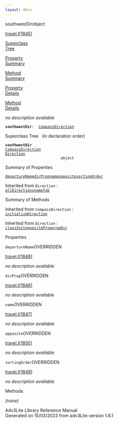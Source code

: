 ```yaml
---
layout: docs
---
```

<span class="title">southwestDir</span><span class="type">object</span>

[travel.t](../file/travel.t.html)\[[1845](../source/travel.t.html#1845)\]

[Superclass  
Tree](#_SuperClassTree_)

[Property  
Summary](#_PropSummary_)

[Method  
Summary](#_MethodSummary_)

[Property  
Details](#_Properties_)

[Method  
Details](#_Methods_)

<div class="fdesc">

*no description available*

**`southwestDir`**` :   `[`CompassDirection`](../object/CompassDirection.html)

</div>

<span id="_SuperClassTree_"></span>

<div class="mjhd">

<span class="hdln">Superclass Tree</span>   (in declaration order)

</div>

**`southwestDir`**  
[`CompassDirection`](../object/CompassDirection.html)  
[`Direction`](../object/Direction.html)  
`                         object`  
<span id="_PropSummary_"></span>

<div class="mjhd">

<span class="hdln">Summary of Properties</span>  

</div>

[`departureName`](#departureName)[`dirProp`](#dirProp)[`name`](#name)[`opposite`](#opposite)[`sortingOrder`](#sortingOrder)



Inherited from `Direction` :  
[`allDirections`](../object/Direction.html#allDirections)[`nameTab`](../object/Direction.html#nameTab)

<span id="_MethodSummary_"></span>

<div class="mjhd">

<span class="hdln">Summary of Methods</span>  

</div>



Inherited from `CompassDirection` :  
[`initializeDirection`](../object/CompassDirection.html#initializeDirection)

Inherited from `Direction` :  
[`classInit`](../object/Direction.html#classInit)[`oppositeProp`](../object/Direction.html#oppositeProp)[`propDir`](../object/Direction.html#propDir)

<span id="_Properties_"></span>

<div class="mjhd">

<span class="hdln">Properties</span>  

</div>

<span id="departureName"></span>

`departureName`<span class="rem">OVERRIDDEN</span>

[travel.t](../file/travel.t.html)\[[1848](../source/travel.t.html#1848)\]

<div class="desc">

*no description available*

</div>

<span id="dirProp"></span>

`dirProp`<span class="rem">OVERRIDDEN</span>

[travel.t](../file/travel.t.html)\[[1846](../source/travel.t.html#1846)\]

<div class="desc">

*no description available*

</div>

<span id="name"></span>

`name`<span class="rem">OVERRIDDEN</span>

[travel.t](../file/travel.t.html)\[[1847](../source/travel.t.html#1847)\]

<div class="desc">

*no description available*

</div>

<span id="opposite"></span>

`opposite`<span class="rem">OVERRIDDEN</span>

[travel.t](../file/travel.t.html)\[[1850](../source/travel.t.html#1850)\]

<div class="desc">

*no description available*

</div>

<span id="sortingOrder"></span>

`sortingOrder`<span class="rem">OVERRIDDEN</span>

[travel.t](../file/travel.t.html)\[[1849](../source/travel.t.html#1849)\]

<div class="desc">

*no description available*

</div>

<span id="_Methods_"></span>

<div class="mjhd">

<span class="hdln">Methods</span>  

</div>

*(none)*

<div class="ftr">

Adv3Lite Library Reference Manual  
Generated on 15/03/2023 from adv3Lite version 1.6.1

</div>
